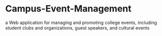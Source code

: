 # Campus-Event-Management
a Web application for managing and promoting college events, including student clubs and organizations, guest speakers, and cultural events
